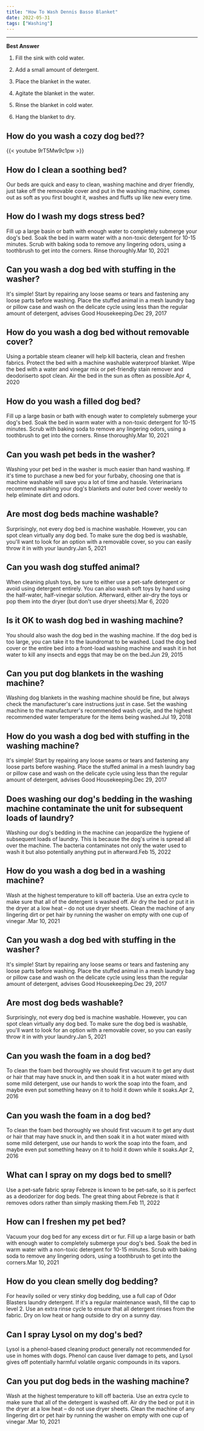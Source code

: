 ```yaml
---
title: "How To Wash Dennis Basso Blanket"
date: 2022-05-31
tags: ["Washing"]
---
```


---
**Best Answer**


1. Fill the sink with cold water.

2. Add a small amount of detergent.

3. Place the blanket in the water.

4. Agitate the blanket in the water.

5. Rinse the blanket in cold water.

6. Hang the blanket to dry.

## How do you wash a cozy dog bed??

{{< youtube 9rT5Mw9c1pw >}}

## How do I clean a soothing bed?
Our beds are quick and easy to clean, washing machine and dryer friendly, just take off the removable cover and put in the washing machine, comes out as soft as you first bought it, washes and fluffs up like new every time.

## How do I wash my dogs stress bed?
Fill up a large basin or bath with enough water to completely submerge your dog's bed. Soak the bed in warm water with a non-toxic detergent for 10-15 minutes. Scrub with baking soda to remove any lingering odors, using a toothbrush to get into the corners. Rinse thoroughly.Mar 10, 2021

## Can you wash a dog bed with stuffing in the washer?
It's simple! Start by repairing any loose seams or tears and fastening any loose parts before washing. Place the stuffed animal in a mesh laundry bag or pillow case and wash on the delicate cycle using less than the regular amount of detergent, advises Good Housekeeping.Dec 29, 2017

## How do you wash a dog bed without removable cover?
Using a portable steam cleaner will help kill bacteria, clean and freshen fabrics. Protect the bed with a machine washable waterproof blanket. Wipe the bed with a water and vinegar mix or pet-friendly stain remover and deodoriserto spot clean. Air the bed in the sun as often as possible.Apr 4, 2020

## How do you wash a filled dog bed?
Fill up a large basin or bath with enough water to completely submerge your dog's bed. Soak the bed in warm water with a non-toxic detergent for 10-15 minutes. Scrub with baking soda to remove any lingering odors, using a toothbrush to get into the corners. Rinse thoroughly.Mar 10, 2021

## Can you wash pet beds in the washer?
Washing your pet bed in the washer is much easier than hand washing. If it's time to purchase a new bed for your furbaby, choosing one that is machine washable will save you a lot of time and hassle. Veterinarians recommend washing your dog's blankets and outer bed cover weekly to help eliminate dirt and odors.

## Are most dog beds machine washable?
Surprisingly, not every dog bed is machine washable. However, you can spot clean virtually any dog bed. To make sure the dog bed is washable, you'll want to look for an option with a removable cover, so you can easily throw it in with your laundry.Jan 5, 2021

## Can you wash dog stuffed animal?
When cleaning plush toys, be sure to either use a pet-safe detergent or avoid using detergent entirely. You can also wash soft toys by hand using the half-water, half-vinegar solution. Afterward, either air-dry the toys or pop them into the dryer (but don't use dryer sheets).Mar 6, 2020

## Is it OK to wash dog bed in washing machine?
You should also wash the dog bed in the washing machine. If the dog bed is too large, you can take it to the laundromat to be washed. Load the dog bed cover or the entire bed into a front-load washing machine and wash it in hot water to kill any insects and eggs that may be on the bed.Jun 29, 2015

## Can you put dog blankets in the washing machine?
Washing dog blankets in the washing machine should be fine, but always check the manufacturer's care instructions just in case. Set the washing machine to the manufacturer's recommended wash cycle, and the highest recommended water temperature for the items being washed.Jul 19, 2018

## How do you wash a dog bed with stuffing in the washing machine?
It's simple! Start by repairing any loose seams or tears and fastening any loose parts before washing. Place the stuffed animal in a mesh laundry bag or pillow case and wash on the delicate cycle using less than the regular amount of detergent, advises Good Housekeeping.Dec 29, 2017

## Does washing our dog's bedding in the washing machine contaminate the unit for subsequent loads of laundry?
Washing our dog's bedding in the machine can jeopardize the hygiene of subsequent loads of laundry. This is because the dog's urine is spread all over the machine. The bacteria contaminates not only the water used to wash it but also potentially anything put in afterward.Feb 15, 2022

## How do you wash a dog bed in a washing machine?
Wash at the highest temperature to kill off bacteria. Use an extra cycle to make sure that all of the detergent is washed off. Air dry the bed or put it in the dryer at a low heat – do not use dryer sheets. Clean the machine of any lingering dirt or pet hair by running the washer on empty with one cup of vinegar .Mar 10, 2021

## Can you wash a dog bed with stuffing in the washer?
It's simple! Start by repairing any loose seams or tears and fastening any loose parts before washing. Place the stuffed animal in a mesh laundry bag or pillow case and wash on the delicate cycle using less than the regular amount of detergent, advises Good Housekeeping.Dec 29, 2017

## Are most dog beds washable?
Surprisingly, not every dog bed is machine washable. However, you can spot clean virtually any dog bed. To make sure the dog bed is washable, you'll want to look for an option with a removable cover, so you can easily throw it in with your laundry.Jan 5, 2021

## Can you wash the foam in a dog bed?
To clean the foam bed thoroughly we should first vacuum it to get any dust or hair that may have snuck in, and then soak it in a hot water mixed with some mild detergent, use our hands to work the soap into the foam, and maybe even put something heavy on it to hold it down while it soaks.Apr 2, 2016

## Can you wash the foam in a dog bed?
To clean the foam bed thoroughly we should first vacuum it to get any dust or hair that may have snuck in, and then soak it in a hot water mixed with some mild detergent, use our hands to work the soap into the foam, and maybe even put something heavy on it to hold it down while it soaks.Apr 2, 2016

## What can I spray on my dogs bed to smell?
Use a pet-safe fabric spray Febreze is known to be pet-safe, so it is perfect as a deodorizer for dog beds. The great thing about Febreze is that it removes odors rather than simply masking them.Feb 11, 2022

## How can I freshen my pet bed?
Vacuum your dog bed for any excess dirt or fur. Fill up a large basin or bath with enough water to completely submerge your dog's bed. Soak the bed in warm water with a non-toxic detergent for 10-15 minutes. Scrub with baking soda to remove any lingering odors, using a toothbrush to get into the corners.Mar 10, 2021

## How do you clean smelly dog bedding?
For heavily soiled or very stinky dog bedding, use a full cap of Odor Blasters laundry detergent. If it's a regular maintenance wash, fill the cap to level 2. Use an extra rinse cycle to ensure that all detergent rinses from the fabric. Dry on low heat or hang outside to dry on a sunny day.

## Can I spray Lysol on my dog's bed?
Lysol is a phenol-based cleaning product generally not recommended for use in homes with dogs. Phenol can cause liver damage to pets, and Lysol gives off potentially harmful volatile organic compounds in its vapors.

## Can you put dog beds in the washing machine?
Wash at the highest temperature to kill off bacteria. Use an extra cycle to make sure that all of the detergent is washed off. Air dry the bed or put it in the dryer at a low heat – do not use dryer sheets. Clean the machine of any lingering dirt or pet hair by running the washer on empty with one cup of vinegar .Mar 10, 2021

